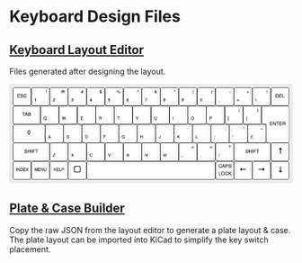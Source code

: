 # Keyboard Design Files
## [Keyboard Layout Editor](https://www.keyboard-layout-editor.com/#/gists/f5774ed0544e4333186cfc4f175c03b7)
Files generated after designing the layout.<br>

![Keyboard layout](cambridge-computer-z88.png)

## [Plate & Case Builder](http://builder.swillkb.com)
Copy the raw JSON from the layout editor to generate a plate layout & case.<br>
The plate layout can be imported into KiCad to simplify the key switch placement.<br>

